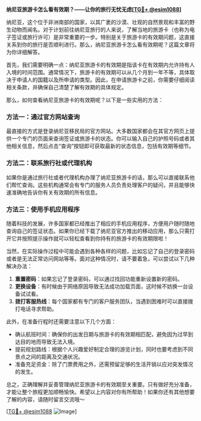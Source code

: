 **纳尼亚旅游卡怎么看有效期？——让你的旅行无忧无虑[[TG💪+ @esim1088](https://t.me/s/esim1088)]**

纳尼亚，这个位于非洲南部的国家，以其广袤的沙漠、壮观的自然景观和丰富的野生动物而闻名。对于计划前往纳尼亚旅行的人来说，了解当地的旅游卡（也称为电子签证或旅行许可）是非常重要的一步。特别是关于旅游卡的有效期问题，这直接关系到你的旅行是否顺利进行。那么，纳尼亚旅游卡怎么看有效期呢？这篇文章将为你详细解答。

首先，我们需要明确一点：纳尼亚旅游卡的有效期是指该卡在有效期内允许持有人入境的时间范围。通常情况下，旅游卡的有效期可以从几个月到一年不等，具体取决于申请人的国籍以及所申请的类型。因此，在申请旅游卡之前，你需要仔细阅读相关条款，并确保自己清楚了解有效期的具体规定。

那么，如何查看纳尼亚旅游卡的有效期呢？以下是一些实用的方法：

### 方法一：通过官方网站查询

最直接的方式是登录纳尼亚移民局的官方网站。大多数国家都会在其官方网页上提供一个专门的页面来查询签证或旅游卡的状态。你可以输入自己的护照号码或者其他相关信息，然后点击“查询”按钮即可获取最新的状态信息，包括有效期等细节。

### 方法二：联系旅行社或代理机构

如果你是通过旅行社或者代理机构办理了纳尼亚旅游卡的话，那么可以直接联系他们帮忙查询。这些机构通常会有专门的服务人员负责处理客户的疑问，并且能够快速准确地告诉你有关有效期的所有信息。

### 方法三：使用手机应用程序

随着科技的发展，许多国家都已经推出了相应的手机应用程序，方便用户随时随地查询自己的签证状态。如果你已经下载了纳尼亚官方推出的移动应用，那么只需打开它并按照提示操作就可以轻松查看到你持有的旅游卡的有效期限啦！

当然，在实际操作过程中可能会遇到各种各样的问题，比如忘记了自己的登录密码或者是无法正常访问网站等等。面对这种情况时，请不要着急，可以尝试以下几种解决办法：

1. **重置密码**：如果忘记了登录密码，可以通过找回功能重新设置新的密码。
2. **更换设备**：有时候由于网络原因导致无法成功加载页面，这时候不妨换一台设备试试看。
3. **拨打客服热线**：每个国家都有专门的客户服务团队，当遇到困难时可以直接拨打电话寻求帮助。

此外，在准备行程时还需要注意以下几个方面：

- 确认航班时间：确保你的出发日期与旅游卡的有效期相匹配，避免因为过早到达目的地而导致无法入境。
- 提前规划路线：根据个人兴趣爱好制定合理的游览计划，同时也要考虑到不同景点之间的距离及交通状况。
- 准备充足资金：除了门票费用之外，还需预留足够的生活开销以应对突发情况的发生。

总之，正确理解并妥善管理纳尼亚旅游卡的有效期至关重要。只有做好充分准备，才能让整个旅程更加顺畅愉快。希望以上内容对你有所帮助！如果你还有其他想要了解的内容，请随时留言交流哦～

[[TG💪+ @esim1088](https://t.me/s/esim1088) ![Image](https://i.postimg.cc/4NQfJmqS/Snipaste-2025-05-13-00-14-12.png)]